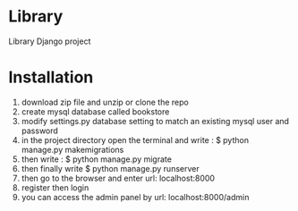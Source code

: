 # Library
Library Django project 
 
 <h1>Installation</h1>
 
 1) download zip file and unzip or clone the repo 
 2) create mysql database called bookstore 
 3) modify settings.py database setting to match an existing mysql user and password
 4) in the project directory open the terminal and write : $ python manage.py makemigrations
 5) then write  : $ python manage.py migrate
 6) then finally write $ python manage.py runserver
 7) then go to the browser and enter url: localhost:8000
 8) register then login 
 9) you can access the admin panel by url: localhost:8000/admin 
